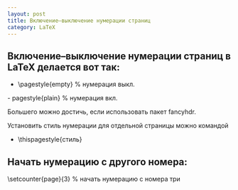 ```yaml
---
layout: post
title: Включение–выключение нумерации страниц
category: LaTeX
---
```


## Включение–выключение нумерации страниц в LaTeX делается вот так:

- \pagestyle{empty} % нумерация выкл.

\- pagestyle{plain} % нумерация вкл.


Большего можно достичь, если использовать пакет fancyhdr.

Установить стиль нумерации для отдельной страницы можно командой

- \thispagestyle{стиль}


## Начать нумерацию с другого номера:

\setcounter{page}{3} % начать нумерацию с номера три
